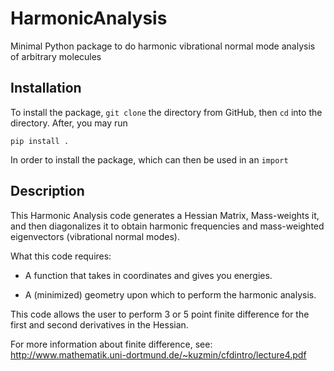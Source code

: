# HarmonicAnalysis
Minimal Python package to do harmonic vibrational normal mode analysis of arbitrary molecules

## Installation

To install the package, `git clone` the directory from GitHub, then `cd` into the directory.
After, you may run

`pip install .`

In order to install the package, which can then be used in an `import`

## Description

This Harmonic Analysis code generates a Hessian Matrix, Mass-weights it, and then diagonalizes it to obtain 
harmonic frequencies and mass-weighted eigenvectors (vibrational normal modes).

What this code requires:

- A function that takes in coordinates and gives you energies.

- A (minimized) geometry upon which to perform the harmonic analysis.

This code allows the user to perform 3 or 5 point finite difference for the first and second derivatives in the Hessian.  

For more information about finite difference, see:
http://www.mathematik.uni-dortmund.de/~kuzmin/cfdintro/lecture4.pdf
